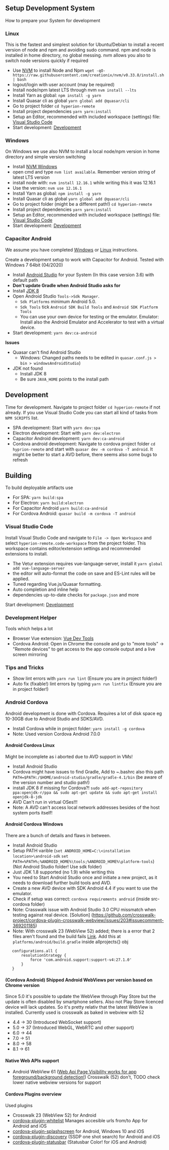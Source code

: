 ## Setup Development System
How to prepare your System for development

### Linux
This is the fastest and simplest solution for Ubuntu/Debian to install a recent version of node and npm and avoiding sudo command. npm and node is installed in home directory, no global messing. nvm allows you also to switch node versions quickly if required
 - Use [NVM](https://github.com/nvm-sh/nvm) to install Node and Npm `wget -qO- https://raw.githubusercontent.com/creationix/nvm/v0.33.8/install.sh | bash`
 - logout/login with user account (may be required)
 - Install node/npm latest LTS through nvm  `nvm install --lts`
 - Install Yarn as global: `npm install -g yarn`
 - Install Quasar cli as global `yarn global add @quasar/cli`
 - Go to project folder `cd hyperion-remote`
 - Install project dependencies `yarn yarn:install`
 - Setup an Editor, recommended with included workspace (settings) file: [Visual Studio Code](###VisualStudioCode)
 - Start development: [Development](##Development)

### Windows
On Windows we use also NVM to install a local node/npm version in home directory and simple version switching
 - Install [NVM Windows](https://github.com/coreybutler/nvm-windows)
 - open cmd and type `nvm list available`. Remember version string of latest LTS version
 - install node with: `nvm install 12.16.1` while writing this it was 12.16.1
 - Use the version: `nvm use 12.16.1`
 - Install Yarn as global: `npm install -g yarn`
 - Install Quasar cli as global `yarn global add @quasar/cli`
 - Go to project folder (might be a different path!) `cd hyperion-remote`
 - Install project dependencies `yarn yarn:install`
 - Setup an Editor, recommended with included workspace (settings) file: [Visual Studio Code](###VisualStudioCode)
 - Start development: [Development](##Development)

### Capacitor Android
We assume you have completed [Windows](###windows) or [Linux](###linux) instructions.

Create a development setup to work with Capacitor for Android. Tested with Windows 7 64bit (04/2020)
- Install [Android Studio](https://developer.android.com/studio) for your System (In this case version 3.6) with default path
- **Don't update Gradle when Android Studio asks for**
- Install [JDK 8](https://www.oracle.com/java/technologies/javase/javase-jdk8-downloads.html)
- Open Android Studio `Tools->Sdk Manager`.
  - `Sdk Platforms` minimum Android 5.0.
  - `Sdk Tools` tick `Android SDK Build Tools` and `Android SDK Platform Tools`
  - You can use your own device for testing or the emulator. Emulator: Install also the Android Emulator and Accelerator to test with a virtual device.
- Start development: `yarn dev:ca-android`

**Issues**
- Quasar can't find Android Studio
   - Windows: Changed paths needs to be edited in `quasar.conf.js > bin > windowsAndroidStudio`)
- JDK not found
  - Install JDK 8
  - Be sure `JAVA_HOME` points to the install path

## Development
Time for development. Navigate to project folder `cd hyperion-remote` if not already. If you use Visual Studio Code you can start all kind of tasks from `NPM SCRIPTS` list.
 - SPA development: Start with `yarn dev:spa`
 - Electron development: Start with `yarn dev:electron`
 - Capacitor Android development: `yarn dev:ca-android`
 - Cordova android development: Navigate to cordova project folder `cd hyprion-remote` and start with `quasar dev -m cordova -T android`. It might be better to start a AVD before, there seems also some bugs to refresh

## Building
To build deployable artifacts use
- For SPA: `yarn build:spa`
- For Electron: `yarn build:electron`
- For Capacitor Android `yarn build:ca-android`
- For Cordova Android: `quasar build -m cordova -T android`

### Visual Studio Code
Install Visual Studio Code and navigate to `File -> Open Workspace` and select `hyperion-remote.code-workspace` from the project folder. This workspace contains editor/extension settings and recommended extensions to install.
- The Vetur extension requires vue-language-server, install it `yarn global add vue-language-server`
- the editor will auto-format the code on save and ES-Lint rules will be applied.
- Tuned regarding Vue.js/Quasar formatting.
- Auto completion and inline help
- dependencies up-to-date checks for `package.json` and more

Start development: [Development](##Development)


### Development Helper
Tools which helps a lot
- Browser Vue extension: [Vue Dev Tools](https://github.com/vuejs/vue-devtools)
- Cordova Android: Open in Chrome the console and go to "more tools" -> "Remote devices" to get access to the app console output and a live screen mirroring

### Tips and Tricks
 - Show lint errors with `yarn run lint` (Ensure you are in project folder!)
 - Auto fix (fixable!) lint errors by typing `yarn run lintfix` (Ensure you are in project folder!)

### Android Cordova
Android development is done with Cordova. Requires a lot of disk space eg 10-30GB due to Android Studio and SDKS/AVD.
- Install Cordova while in project folder: `yarn install -g cordova`
- Note: Used version Cordova Android 7.0.0

#### Android Cordova Linux
Might be incomplete as i aborted due to AVD support in VMs!
 - Install Android Studio
 - Cordova might have issues to find Gradle, Add to ~.bashrc also this path `PATH=$PATH:/$HOME/android-studio/gradle/gradle-4.1/bin` (be aware of the version number and studio path!)
 - install JDK 8 if  missing for Cordova?! `sudo add-apt-repository ppa:openjdk-r/ppa && sudo apt-get update && sudo apt-get install openjdk-8-jdk`
 - AVD Can't run in virtual OSes!!!
 - Note: A AVD can't access local network addresses besides of the host system ports itself!

#### Android Cordova Windows
There are a bunch of details and flaws in between.
 - Install Android Studio
 - Setup PATH varible (`set ANDROID_HOME=C:\<installation location>\android-sdk` `set PATH=%PATH%;%ANDROID_HOME%\tools;%ANDROID_HOME%\platform-tools`) (Not Android Studio folder! Use sdk folder)
  - Just JDK 1.8 supported (no 1.9) while writing this
 - You need to Start Android Studio once and initiate a new project, as it needs to download further build tools and AVD.
 - Create a new AVD device with SDK Android 4.4  if you want to use the emulator.
 - Check if setup was correct: `cordova requirements android` (inside src-cordova folder)
 - Note: Crasswalk issue with Android Studio 3.0 CPU missmatch when testing against real device. [Solution] (https://github.com/crosswalk-project/cordova-plugin-crosswalk-webview/issues/203#issuecomment-369201185)
 - Note: With crosswalk 23 (WebView 52) added; there is a error that 2 files aren't found and the build fails [Link](https://stackoverflow.com/questions/49162538/cordova-build-android-unable-to-find-attribute-androidfontvariationsettings-a). Add this at `platforms/android/build.gradle` inside allprojects{} obj
```
   configurations.all {
       resolutionStrategy {
           force 'com.android.support:support-v4:27.1.0'
       }
   }
```

#### (Cordova Android) Shipped Android WebViews per version based on Chrome version
Since 5.0 it's possible to update the WebView through Play Store but the update is often disabled by smartphone sellers. Also not Play Store licenced device will lack updates. So it's pretty relativ that the latest WebView is installed. Currently used is crosswalk as baked in webview with 52
 - 4.4 -> 30 (Introduced WebSocket support)
 - 5.0 -> 37 (Introduced WebGL, WebRTC and other support)
 - 6.0 -> 44
 - 7.0 -> 51
 - 8.0 -> 58
 - 8.1 -> 61

#### Native Web APIs support
- Android WebView 61 ([Web Api Page Visibility works for app foreground/background detection!](https://developer.mozilla.org/en-US/docs/Web/API/Page_Visibility_API)) Crosswalk (52) don't, TODO check lower native webview versions for support

#### Cordova Plugins overview
Used plugins
- Crosswalk 23 (WebView 52) for Android
- [cordova-plugin-whitelist](https://cordova.apache.org/docs/en/latest/guide/appdev/whitelist/index.html) Manages accesible urls from/to App for Android and iOS
- [cordova-plugin-splashscreen](https://cordova.apache.org/docs/en/latest/reference/cordova-plugin-splashscreen/index.html) for Android, Windows 10 and iOS
- [cordova-plugin-discovery](https://www.npmjs.com/package/cordova-plugin-discovery) (SSDP one shot search) for Android and iOS
- [cordova-plugin-statusbar](https://cordova.apache.org/docs/en/latest/reference/cordova-plugin-statusbar/) (Statusbar Color! for iOS and Android)
